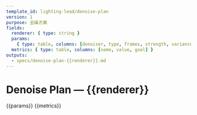```yaml
---
template_id: lighting-lead/denoise-plan
version: 1
purpose: 去噪方案
fields:
  renderer: { type: string }
  params:
    { type: table, columns: [denoiser, type, frames, strength, variance, albedo, normal, notes] }
  metrics: { type: table, columns: [name, value, goal] }
outputs:
  - specs/denoise-plan-{{renderer}}.md
---
```


# Denoise Plan — {{renderer}}

{{params}}
{{metrics}}
